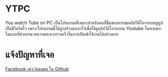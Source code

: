 # YTPC
You watch Tube on PC เป็นโปรแกรมที่เหมาะสำหรับคนที่ชื่นชอบการชมคลิปวีดีโอจากบนยูทูปเป็นชีวิตจิตใจ เพราะโปรแกรมนี้ได้ถูกสร้างมาเอาไว้เพื่อใช้ดูคลิปวิดีโอจากบน Youtube โดยเฉพาะ ในแบบที่ช่วยอำนวยความสะดวกรวดเร็วในการเปิดเข้าใช้งานได้อย่างมาก

# แจ้งปัญหาที่เจอ
[Facebook](https://www.facebook.com/boyphongsakornnetwork),[เพจ Issues ใน Github](https://github.com/boyphongsakorn/YTPC/issues)
